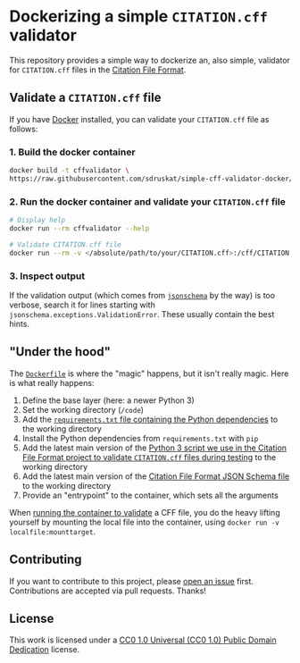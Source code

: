 # Dockerizing a simple `CITATION.cff` validator

This repository provides a simple way to dockerize an, also simple, validator 
for `CITATION.cff` files in the [Citation File Format](https://citation-file-format.github.io/).

## Validate a `CITATION.cff` file

If you have [Docker](https://www.docker.com/) installed, you can validate your `CITATION.cff` file as follows:

### 1. Build the docker container

```bash
docker build -t cffvalidator \
https://raw.githubusercontent.com/sdruskat/simple-cff-validator-docker/1.0.0/Dockerfile
```

### 2. Run the docker container and validate your `CITATION.cff` file

```bash
# Display help
docker run --rm cffvalidator --help

# Validate CITATION.cff file
docker run --rm -v </absolute/path/to/your/CITATION.cff>:/cff/CITATION.cff cffvalidator
```

### 3. Inspect output

If the validation output (which comes from [`jsonschema`](https://pypi.org/project/jsonschema/) by the way) is too verbose,
search it for lines starting with `jsonschema.exceptions.ValidationError`. These usually contain the best hints.

## "Under the hood"

The [`Dockerfile`](Dockerfile) is where the "magic" happens, but it isn't really magic.
Here is what really happens:

1. Define the base layer (here: a newer Python 3)
2. Set the working directory (`/code`)
3. Add the [`requirements.txt` file containing the Python dependencies](requirements.txt) to the working directory
5. Install the Python dependencies from `requirements.txt` with `pip`
6. Add the latest main version of the [Python 3 script we use in the Citation File Format project to validate `CITATION.cff` files during testing](https://raw.githubusercontent.com/citation-file-format/citation-file-format/main/examples/validator.py) to the working directory
6. Add the latest main version of the [Citation File Format JSON Schema file](https://raw.githubusercontent.com/citation-file-format/citation-file-format/main/schema.json) to the working directory
7. Provide an "entrypoint" to the container, which sets all the arguments

When [running the container to validate](#2-run-the-docker-container-and-validate-your-citationcff-file) a CFF file, 
you do the heavy lifting yourself by mounting the local file into the container, using `docker run -v localfile:mounttarget`.

## Contributing

If you want to contribute to this project, please [open an issue](https://github.com/sdruskat/simple-cff-validator-docker/issues/new/choose) first.
Contributions are accepted via pull requests.
Thanks!

## License

This work is licensed under a [CC0 1.0 Universal (CC0 1.0)
Public Domain Dedication](https://creativecommons.org/publicdomain/zero/1.0/legalcode) license.
